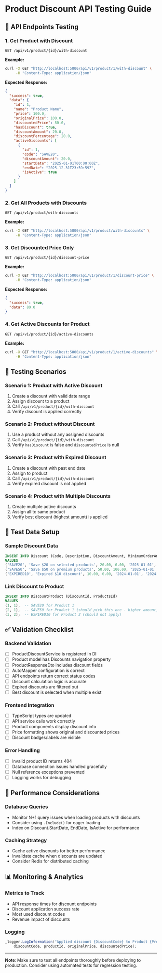 # Product Discount API Testing Guide

## 🧪 API Endpoints Testing

### 1. Get Product with Discount

```http
GET /api/v1/product/{id}/with-discount
```

**Example:**

```bash
curl -X GET "http://localhost:5000/api/v1/product/1/with-discount" \
     -H "Content-Type: application/json"
```

**Expected Response:**

```json
{
  "success": true,
  "data": {
    "id": 1,
    "name": "Product Name",
    "price": 100.0,
    "originalPrice": 100.0,
    "discountedPrice": 80.0,
    "hasDiscount": true,
    "discountAmount": 20.0,
    "discountPercentage": 20.0,
    "activeDiscounts": [
      {
        "id": 1,
        "code": "SAVE20",
        "discountAmount": 20.0,
        "startDate": "2025-01-01T00:00:00Z",
        "endDate": "2025-12-31T23:59:59Z",
        "isActive": true
      }
    ]
  }
}
```

### 2. Get All Products with Discounts

```http
GET /api/v1/product/with-discounts
```

**Example:**

```bash
curl -X GET "http://localhost:5000/api/v1/product/with-discounts" \
     -H "Content-Type: application/json"
```

### 3. Get Discounted Price Only

```http
GET /api/v1/product/{id}/discount-price
```

**Example:**

```bash
curl -X GET "http://localhost:5000/api/v1/product/1/discount-price" \
     -H "Content-Type: application/json"
```

**Expected Response:**

```json
{
  "success": true,
  "data": 80.0
}
```

### 4. Get Active Discounts for Product

```http
GET /api/v1/product/{id}/active-discounts
```

**Example:**

```bash
curl -X GET "http://localhost:5000/api/v1/product/1/active-discounts" \
     -H "Content-Type: application/json"
```

## 🔧 Testing Scenarios

### Scenario 1: Product with Active Discount

1. Create a discount with valid date range
2. Assign discount to a product
3. Call `/api/v1/product/{id}/with-discount`
4. Verify discount is applied correctly

### Scenario 2: Product without Discount

1. Use a product without any assigned discounts
2. Call `/api/v1/product/{id}/with-discount`
3. Verify `hasDiscount` is false and `discountedPrice` is null

### Scenario 3: Product with Expired Discount

1. Create a discount with past end date
2. Assign to product
3. Call `/api/v1/product/{id}/with-discount`
4. Verify expired discount is not applied

### Scenario 4: Product with Multiple Discounts

1. Create multiple active discounts
2. Assign all to same product
3. Verify best discount (highest amount) is applied

## 🎯 Test Data Setup

### Sample Discount Data

```sql
INSERT INTO Discount (Code, Description, DiscountAmount, MinimumOrderAmount, StartDate, EndDate, IsActive, CreatedAt)
VALUES
('SAVE20', 'Save $20 on selected products', 20.00, 0.00, '2025-01-01', '2025-12-31', 1, NOW()),
('SAVE50', 'Save $50 on premium products', 50.00, 100.00, '2025-01-01', '2025-12-31', 1, NOW()),
('EXPIRED10', 'Expired $10 discount', 10.00, 0.00, '2024-01-01', '2024-12-31', 1, NOW());
```

### Link Discount to Product

```sql
INSERT INTO DiscountProduct (DiscountId, ProductsId)
VALUES
(1, 1),  -- SAVE20 for Product 1
(2, 1),  -- SAVE50 for Product 1 (should pick this one - higher amount)
(3, 2);  -- EXPIRED10 for Product 2 (should not apply)
```

## ✅ Validation Checklist

### Backend Validation

- [ ] ProductDiscountService is registered in DI
- [ ] Product model has Discounts navigation property
- [ ] ProductResponseDto includes discount fields
- [ ] AutoMapper configuration is correct
- [ ] API endpoints return correct status codes
- [ ] Discount calculation logic is accurate
- [ ] Expired discounts are filtered out
- [ ] Best discount is selected when multiple exist

### Frontend Integration

- [ ] TypeScript types are updated
- [ ] API service calls work correctly
- [ ] Product components display discount info
- [ ] Price formatting shows original and discounted prices
- [ ] Discount badges/labels are visible

### Error Handling

- [ ] Invalid product ID returns 404
- [ ] Database connection issues handled gracefully
- [ ] Null reference exceptions prevented
- [ ] Logging works for debugging

## 🚀 Performance Considerations

### Database Queries

- Monitor N+1 query issues when loading products with discounts
- Consider using `.Include()` for eager loading
- Index on Discount.StartDate, EndDate, IsActive for performance

### Caching Strategy

- Cache active discounts for better performance
- Invalidate cache when discounts are updated
- Consider Redis for distributed caching

## 📊 Monitoring & Analytics

### Metrics to Track

- API response times for discount endpoints
- Discount application success rate
- Most used discount codes
- Revenue impact of discounts

### Logging

```csharp
_logger.LogInformation("Applied discount {DiscountCode} to Product {ProductId}: {OriginalPrice} -> {DiscountedPrice}",
    discountCode, productId, originalPrice, discountedPrice);
```

---

**Note**: Make sure to test all endpoints thoroughly before deploying to production. Consider using automated tests for regression testing.
